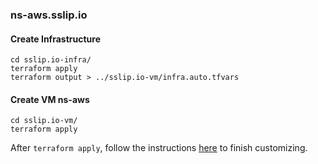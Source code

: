 ### ns-aws.sslip.io

#### Create Infrastructure

```shell
cd sslip.io-infra/
terraform apply
terraform output > ../sslip.io-vm/infra.auto.tfvars
```

#### Create VM ns-aws

```shell
cd sslip.io-vm/
terraform apply
```

After `terraform apply`, follow the instructions
[here](https://github.com/cunnie/sslip.io/tree/main/etcd#configure-ns-awssslipio)
to finish customizing.
